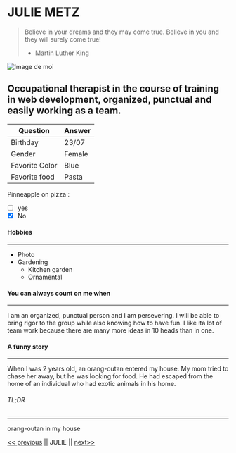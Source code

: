 # JULIE METZ
> Believe in your dreams and they may come true. Believe in you and they will surely come true!
> - Martin Luther King


![Image de moi](https://avatars.githubusercontent.com/u/83067647?s=120&v=)


## Occupational therapist in the course of training in web development, organized, punctual and easily working as a team.

  **Question**   |  **Answer**
  ---------  |------------
  Birthday   |    23/07  
  Gender     |   Female
  Favorite Color |  Blue
  Favorite food | Pasta

  Pinneapple on pizza : 
 - [ ] yes 
 - [x] No

#### Hobbies
---

* Photo
* Gardening
  * Kitchen garden
  * Ornamental


#### You can always count on me when
---

I am an organized, punctual person and I am persevering. I will be able to bring rigor to the group while also knowing how to have fun. I like ita lot of team work because there are many more ideas in 10 heads than in one. 

  

#### A funny story
---

When I was 2 years old, an orang-outan entered my house. My mom tried to chase her away, but he was looking for food. He had escaped from the home of an individual who had exotic animals in his home.

###### TL;DR
---

orang-outan in my house





[<< previous](https://github.com/JPRA-Dev/challenge-markdown/blob/master/README.md) || JULIE || [next>>](https://github.com/LauraLucas3/challenge-markdown/blob/main/README.md)






